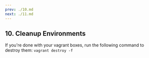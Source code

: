 ```yaml
---
prev: ./10.md
next: ./11.md
---
```


## 10. Cleanup Environments

If you're done with your vagrant boxes, run the following command to destroy them:
`vagrant destroy -f`

